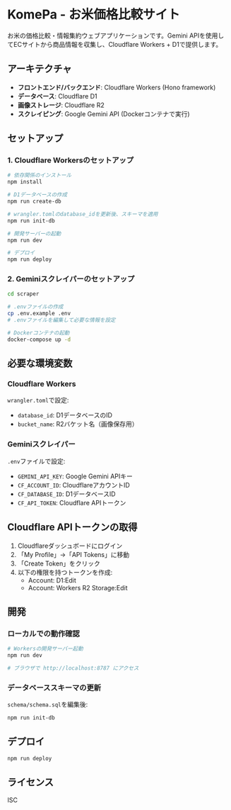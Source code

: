 # KomePa - お米価格比較サイト

お米の価格比較・情報集約ウェブアプリケーションです。Gemini APIを使用してECサイトから商品情報を収集し、Cloudflare Workers + D1で提供します。

## アーキテクチャ

- **フロントエンド/バックエンド**: Cloudflare Workers (Hono framework)
- **データベース**: Cloudflare D1
- **画像ストレージ**: Cloudflare R2
- **スクレイピング**: Google Gemini API (Dockerコンテナで実行)

## セットアップ

### 1. Cloudflare Workersのセットアップ

```bash
# 依存関係のインストール
npm install

# D1データベースの作成
npm run create-db

# wrangler.tomlのdatabase_idを更新後、スキーマを適用
npm run init-db

# 開発サーバーの起動
npm run dev

# デプロイ
npm run deploy
```

### 2. Geminiスクレイパーのセットアップ

```bash
cd scraper

# .envファイルの作成
cp .env.example .env
# .envファイルを編集して必要な情報を設定

# Dockerコンテナの起動
docker-compose up -d
```

## 必要な環境変数

### Cloudflare Workers

`wrangler.toml`で設定:
- `database_id`: D1データベースのID
- `bucket_name`: R2バケット名（画像保存用）

### Geminiスクレイパー

`.env`ファイルで設定:
- `GEMINI_API_KEY`: Google Gemini APIキー
- `CF_ACCOUNT_ID`: CloudflareアカウントID
- `CF_DATABASE_ID`: D1データベースID
- `CF_API_TOKEN`: Cloudflare APIトークン

## Cloudflare APIトークンの取得

1. Cloudflareダッシュボードにログイン
2. 「My Profile」→「API Tokens」に移動
3. 「Create Token」をクリック
4. 以下の権限を持つトークンを作成:
   - Account: D1:Edit
   - Account: Workers R2 Storage:Edit

## 開発

### ローカルでの動作確認

```bash
# Workersの開発サーバー起動
npm run dev

# ブラウザで http://localhost:8787 にアクセス
```

### データベーススキーマの更新

`schema/schema.sql`を編集後:

```bash
npm run init-db
```

## デプロイ

```bash
npm run deploy
```

## ライセンス

ISC